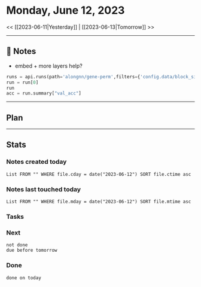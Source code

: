 


# Monday, June 12, 2023

<< [[2023-06-11|Yesterday]] | [[2023-06-13|Tomorrow]] >>

---

## 📝 Notes



- embed + more layers help?

```python
runs = api.runs(path='alongnn/gene-perm',filters={'config.data/block_size': 90})
run = run[0]
run
acc = run.summary["val_acc"]
```
---

## Plan


---
## Stats
### Notes created today
```dataview
List FROM "" WHERE file.cday = date("2023-06-12") SORT file.ctime asc
```

### Notes last touched today
```dataview
List FROM "" WHERE file.mday = date("2023-06-12") SORT file.mtime asc
```



### Tasks

### Next

```tasks
not done 
due before tomorrow
```

### Done

```tasks
done on today
```
